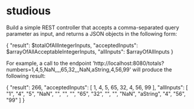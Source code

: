 # studious
Build a simple REST controller that accepts a comma-separated query parameter as input, and returns a JSON objects in the following form:

 

{
    "result": $totalOfAllIntegerInputs,
    "acceptedInputs": $arrayOfAllAcceptableIntegerInputs,
    "allInputs": $arrayOfAllInputs
}

 

For example, a call to the endpoint 'http://localhost:8080/totals?numbers=1,4,5,NaN,,,,65,32,,,NaN,aString,4,56,99' will produce the following result:

 

{
  "result": 266,
  "acceptedInputs": [
    1,
    4,
    5,
    65,
    32,
    4,
    56,
    99
  ],
  "allInputs": [
    "1",
    "4",
    "5",
    "NaN",
    "",
    "",
    "",
    "65",
    "32",
    "",
    "",
    "NaN",
    "aString",
    "4",
    "56",
    "99"
  ]
}
